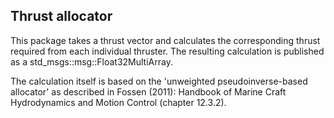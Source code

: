 ## Thrust allocator

This package takes a thrust vector and calculates the corresponding thrust required from each individual thruster. The resulting calculation is published as a std_msgs::msg::Float32MultiArray.

The calculation itself is based on the 'unweighted pseudoinverse-based allocator' as described in Fossen (2011): Handbook of Marine Craft Hydrodynamics and Motion Control (chapter 12.3.2).
